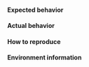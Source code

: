 <!--
Thanks for opening an issue! To help the team to understand your needs, please complete the below template to ensure we have the necessary details to assist you.
-->

#### Expected behavior

<!-- What do you think should happen? -->

#### Actual behavior

<!-- What actually happens? -->

#### How to reproduce

<!-- For bugs, provide sample code or a repo URL that demos the problem -->

#### Environment information

<!-- Version of operating system, node and npm that you are using. If it works in different environment let us know about it. -->
